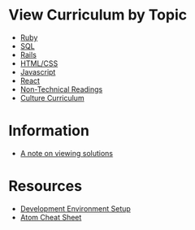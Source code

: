 # View Curriculum by Topic

* [Ruby][ruby]
* [SQL][sql]
* [Rails][rails]
* [HTML/CSS][html-css]
* [Javascript][js]
* [React][react]
* [Non-Technical Readings][nontech]
* [Culture Curriculum][culture]

# Information

* [A note on viewing solutions](readings/solutions.md)

# Resources

* [Development Environment Setup][dev-setup]
* [Atom Cheat Sheet](readings/atom_cheatsheet.md)

[ruby]: ../ruby
[sql]: ../sql
[rails]: ../rails
[js]: ../javascript
[react]: ../react
[html-css]: ../html-css
[nontech]: ./non-technical-readings.md
[dev-setup]: ./readings/dev-setup.md
[culture]: ./culture-curriculum.md
